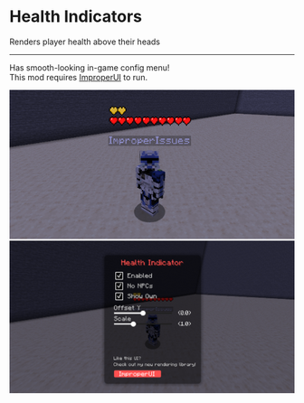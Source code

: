 # Health Indicators
Renders player health above their heads

---

Has smooth-looking in-game config menu!
<br>
This mod requires [ImproperUI](https://github.com/ItziSpyder/ImproperUI) to run.

![demo](./assets/demo.png)
![menu](./assets/menu.png)
